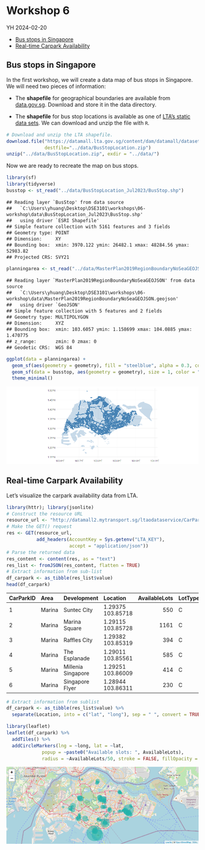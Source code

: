 Workshop 6
================
YH
2024-02-20

- [Bus stops in Singapore](#bus-stops-in-singapore)
- [Real-time Carpark Availability](#real-time-carpark-availability)

## Bus stops in Singapore

In the first workshop, we will create a data map of bus stops in
Singapore. We will need two pieces of information:

- The **shapefile** for geographical boundaries are available from
  [data.gov.sg](https://beta.data.gov.sg/collections/1717/view).
  Download and store it in the data directory.

- The **shapefile** for bus stop locations is available as one of [LTA’s
  static data
  sets](https://datamall.lta.gov.sg/content/datamall/en/static-data.html).
  We can download and unzip the file with `R`.

``` r
# Download and unzip the LTA shapefile.
download.file("https://datamall.lta.gov.sg/content/dam/datamall/datasets/Geospatial/BusStopLocation.zip",
              destfile="../data/BusStopLocation.zip")
unzip("../data/BusStopLocation.zip", exdir = "../data/")
```

Now we are ready to recreate the map on bus stops.

``` r
library(sf)
library(tidyverse)
busstop <- st_read("../data/BusStopLocation_Jul2023/BusStop.shp")
```

    ## Reading layer `BusStop' from data source 
    ##   `C:\Users\yhuang\Desktop\DSE3101\workshops\06-workshop\data\BusStopLocation_Jul2023\BusStop.shp' 
    ##   using driver `ESRI Shapefile'
    ## Simple feature collection with 5161 features and 3 fields
    ## Geometry type: POINT
    ## Dimension:     XY
    ## Bounding box:  xmin: 3970.122 ymin: 26482.1 xmax: 48284.56 ymax: 52983.82
    ## Projected CRS: SVY21

``` r
planningarea <- st_read("../data/MasterPlan2019RegionBoundaryNoSeaGEOJSON.geojson")
```

    ## Reading layer `MasterPlan2019RegionBoundaryNoSeaGEOJSON' from data source 
    ##   `C:\Users\yhuang\Desktop\DSE3101\workshops\06-workshop\data\MasterPlan2019RegionBoundaryNoSeaGEOJSON.geojson' 
    ##   using driver `GeoJSON'
    ## Simple feature collection with 5 features and 2 fields
    ## Geometry type: MULTIPOLYGON
    ## Dimension:     XYZ
    ## Bounding box:  xmin: 103.6057 ymin: 1.158699 xmax: 104.0885 ymax: 1.470775
    ## z_range:       zmin: 0 zmax: 0
    ## Geodetic CRS:  WGS 84

``` r
ggplot(data = planningarea) +
  geom_sf(aes(geometry = geometry), fill = "steelblue", alpha = 0.3, color = "white") +
  geom_sf(data = busstop, aes(geometry = geometry), size = 1, color = "steelblue") +
  theme_minimal()
```

![](06-workshop_files/figure-gfm/unnamed-chunk-3-1.png)<!-- -->

## Real-time Carpark Availability

Let’s visualize the carpark availability data from LTA.

``` r
library(httr); library(jsonlite)
# Construct the resource URL
resource_url <- "http://datamall2.mytransport.sg/ltaodataservice/CarParkAvailabilityv2"
# Make the GET() request
res <- GET(resource_url, 
           add_headers(AccountKey = Sys.getenv("LTA_KEY"),
                       accept = "application/json"))
# Parse the returned data
res_content <- content(res, as = "text")
res_list <- fromJSON(res_content, flatten = TRUE)
# Extract information from sub-list
df_carpark <- as_tibble(res_list$value)
head(df_carpark)
```

<div class="kable-table">

| CarParkID | Area   | Development        | Location          | AvailableLots | LotType | Agency |
|:----------|:-------|:-------------------|:------------------|--------------:|:--------|:-------|
| 1         | Marina | Suntec City        | 1.29375 103.85718 |           550 | C       | LTA    |
| 2         | Marina | Marina Square      | 1.29115 103.85728 |          1161 | C       | LTA    |
| 3         | Marina | Raffles City       | 1.29382 103.85319 |           394 | C       | LTA    |
| 4         | Marina | The Esplanade      | 1.29011 103.85561 |           585 | C       | LTA    |
| 5         | Marina | Millenia Singapore | 1.29251 103.86009 |           414 | C       | LTA    |
| 6         | Marina | Singapore Flyer    | 1.28944 103.86311 |           230 | C       | LTA    |

</div>

``` r
# Extract information from sublist
df_carpark <- as_tibble(res_list$value) %>%
  separate(Location, into = c("lat", "long"), sep = " ", convert = TRUE)
```

``` r
library(leaflet)
leaflet(df_carpark) %>%
  addTiles() %>%
  addCircleMarkers(lng = ~long, lat = ~lat,
             popup = ~paste0("Available slots: ", AvailableLots),
             radius = ~AvailableLots/50, stroke = FALSE, fillOpacity = 0.5, color = "lightseagreen")
```

![](06-workshop_files/figure-gfm/unnamed-chunk-6-1.png)<!-- -->

